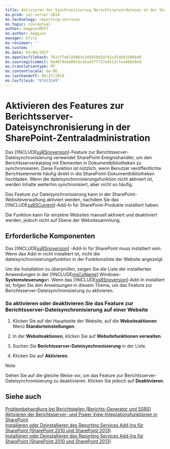 ```yaml
---
title: Aktivieren der Synchronisierung Berichtsserverdateien in der SharePoint-Zentraladministration | Microsoft-Dokumentation
ms.prod: sql-server-2014
ms.technology: reporting-services
ms.topic: conceptual
author: maggiesMSFT
ms.author: maggies
manager: kfile
ms.reviewer: ''
ms.custom: ''
ms.date: 03/06/2017
ms.openlocfilehash: 762cf7e67a9983c345b58d2afd1c47da93306bd0
ms.sourcegitcommit: 0a4879dad09c6c42ad1ff717e4512cfea46820e9
ms.translationtype: MT
ms.contentlocale: de-DE
ms.lasthandoff: 06/27/2019
ms.locfileid: "67413149"
---
```

# <a name="activate-the-report-server-file-sync-feature-in-sharepoint-central-administration"></a>Aktivieren des Features zur Berichtsserver-Dateisynchronisierung in der SharePoint-Zentraladministration

Das [!INCLUDE[ssRSnoversion](../includes/ssrsnoversion-md.md)]-Feature zur Berichtsserver-Dateisynchronisierung verwendet SharePoint-Ereignishandler, um den Berichtsserverkatalog mit Elementen in Dokumentbibliotheken zu synchronisieren. Diese Funktion ist nützlich, wenn Benutzer veröffentlichte Berichtselemente häufig direkt in die SharePoint-Dokumentbibliotheken hochladen. Wenn die dateisynchronisierungsfunktion nicht aktiviert ist, werden Inhalte weiterhin synchronisiert, aber nicht so häufig.  
  
Das Feature zur Dateisynchronisierung kann in der SharePoint-Websiteverwaltung aktiviert werden, nachdem Sie das [!INCLUDE[ssRSCurrent](../includes/ssrscurrent-md.md)]-Add-In für SharePoint-Produkte installiert haben.  
  
Die Funktion kann für einzelne Websites manuell aktiviert und deaktiviert werden, jedoch nicht auf Ebene der Websitesammlung.  
  
## <a name="prerequisites"></a>Erforderliche Komponenten  
 Das [!INCLUDE[ssRSnoversion](../includes/ssrsnoversion-md.md)] -Add-In für SharePoint muss installiert sein. Wenn das Add-in nicht installiert ist, nicht die dateisynchronisierungsfunktion in der Funktionsliste der Website angezeigt.  
  
 Um die Installation zu überprüfen, zeigen Sie die Liste der installierten Anwendungen in der [!INCLUDE[msCoName](../includes/msconame-md.md)] Windows- **Systemsteuerung**an. Wenn das [!INCLUDE[ssRSnoversion](../includes/ssrsnoversion-md.md)]-Add-In installiert ist, folgen Sie den Anweisungen in diesem Thema, um das Feature zur Berichtsserver-Dateisynchronisierung zu aktivieren.  
  
### <a name="to-activate-or-deactivate-the-reporting-services-file-sync-feature-on-a-site"></a>So aktivieren oder deaktivieren Sie das Feature zur Berichtsserver-Dateisynchronisierung auf einer Website  
  
1.  Klicken Sie auf der Hauptseite der Website, auf die **Websiteaktionen** Menü **Standorteinstellungen**.  
  
2.  In der **Websiteaktionen**, klicken Sie auf **Websitefunktionen verwalten**.  
  
3.  Suchen Sie **Berichtsserver-Dateisynchronisierung** in der Liste.  
  
4.  Klicken Sie auf **Aktivieren**.  
  
> [!NOTE]  
>  Gehen Sie auf die gleiche Weise vor, um das Feature zur Berichtsserver-Dateisynchronisierung zu deaktivieren. Klicken Sie jedoch auf **Deaktivieren**.  
  
## <a name="see-also"></a>Siehe auch  
 [Problembehandlung bei Berichtsteilen &#40;Berichts-Generator und SSRS&#41;](report-parts-report-builder-and-ssrs.md)   
 [Aktivieren der Berichtsserver- und Power View-Integrationsfunktionen in SharePoint](activate-the-report-server-and-power-view-integration-features-in-sharepoint.md)   
 [Installieren oder Deinstallieren des Reporting Services Add-Ins für SharePoint &#40;SharePoint 2010 und SharePoint 2013&#41;](install-windows/install-or-uninstall-the-reporting-services-add-in-for-sharepoint.md)   
 [Installieren oder Deinstallieren des Reporting Services Add-Ins für SharePoint &#40;SharePoint 2010 und SharePoint 2013&#41;](install-windows/install-or-uninstall-the-reporting-services-add-in-for-sharepoint.md)  
  
  
